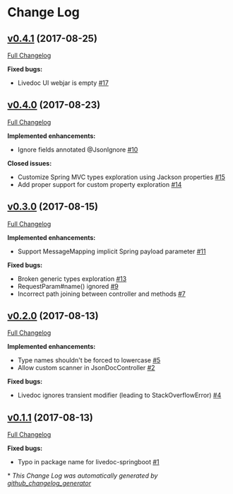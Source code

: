 # Change Log

## [v0.4.1](https://bintray.com/joffrey-bion/maven/livedoc/0.4.1) (2017-08-25)
[Full Changelog](https://github.com/joffrey-bion/livedoc/compare/v0.4.0...v0.4.1)

**Fixed bugs:**

- Livedoc UI webjar is empty [\#17](https://github.com/joffrey-bion/livedoc/issues/17)

## [v0.4.0](https://bintray.com/joffrey-bion/maven/livedoc/0.4.0) (2017-08-23)
[Full Changelog](https://github.com/joffrey-bion/livedoc/compare/v0.3.0...v0.4.0)

**Implemented enhancements:**

- Ignore fields annotated @JsonIgnore [\#10](https://github.com/joffrey-bion/livedoc/issues/10)

**Closed issues:**

- Customize Spring MVC types exploration using Jackson properties [\#15](https://github.com/joffrey-bion/livedoc/issues/15)
- Add proper support for custom property exploration [\#14](https://github.com/joffrey-bion/livedoc/issues/14)

## [v0.3.0](https://bintray.com/joffrey-bion/maven/livedoc/0.3.0) (2017-08-15)
[Full Changelog](https://github.com/joffrey-bion/livedoc/compare/v0.2.0...v0.3.0)

**Implemented enhancements:**

- Support MessageMapping implicit Spring payload parameter [\#11](https://github.com/joffrey-bion/livedoc/issues/11)

**Fixed bugs:**

- Broken generic types exploration [\#13](https://github.com/joffrey-bion/livedoc/issues/13)
- RequestParam\#name\(\) ignored [\#9](https://github.com/joffrey-bion/livedoc/issues/9)
- Incorrect path joining between controller and methods [\#7](https://github.com/joffrey-bion/livedoc/issues/7)

## [v0.2.0](https://bintray.com/joffrey-bion/maven/livedoc/0.2.0) (2017-08-13)
[Full Changelog](https://github.com/joffrey-bion/livedoc/compare/v0.1.1...v0.2.0)

**Implemented enhancements:**

- Type names shouldn't be forced to lowercase [\#5](https://github.com/joffrey-bion/livedoc/issues/5)
- Allow custom scanner in JsonDocController [\#2](https://github.com/joffrey-bion/livedoc/issues/2)

**Fixed bugs:**

- Livedoc ignores transient modifier \(leading to StackOverflowError\) [\#4](https://github.com/joffrey-bion/livedoc/issues/4)

## [v0.1.1](https://bintray.com/joffrey-bion/maven/livedoc/0.1.1) (2017-08-13)
[Full Changelog](https://github.com/joffrey-bion/livedoc/compare/v0.1.0...v0.1.1)

**Fixed bugs:**

- Typo in package name for livedoc-springboot [\#1](https://github.com/joffrey-bion/livedoc/issues/1)



\* *This Change Log was automatically generated by [github_changelog_generator](https://github.com/skywinder/Github-Changelog-Generator)*